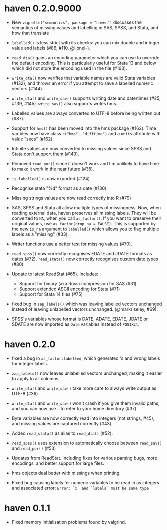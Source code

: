 # haven 0.2.0.9000

* New `vignette("semantics", package = "haven")` discusses the semantics
  of missing values and labelling in SAS, SPSS, and Stata, and how that
  translate 

* `labelled()` is less strict with its checks: you can mix double and integer
  value and labels (#86, #110, @lionel-).

* `read_dta()` gains an encoding parameter which you can use to override
  the default encoding. This is particularly useful for Stata 13 and below
  which did not store the encoding used in the file (#163).

* `write_dta()` now verifies that variable names are valid Stata variables
  (#132), and throws an error if you attempt to save a labelled numeric
  vectors (#144).

* `write_dta()` and `write_sav()` supports writing date and date/times 
  (#25, #139, #145). `write_sav()` also supports writes hms.

* Labelled values are always converted to UTF-8 before being written out (#87).

* Support for `hms()` has been moved into the hms package (#162).
  Time varibles now have class `c("hms", "difftime")` and a `units` attribute
  with value "secs" (#162).

* Infinite values are now converted to missing values since SPSS and Stata
  don't support them (#149).

* Removed `read_por()` since it doesn't work and I'm unlikely to have time to
  make it work in the near future (#35).

* `is.labelled()` is now exported (#124).

* Recognise stata "%d" format as a date (#130).

* Missing strings values are now read correctly into R (#79)

* SAS, SPSS and Stata all allow multiple types of missingness. Now, when 
  reading external data, haven preserves all missing labels. They will be 
  converted to `NA`, when you call `as_factor()`. If you want to preserve
  their original values, use `as_factor(drop_na = FALSE)`. This is supported
  by the new `is_na` argument to `labelled()` which allows you to flag 
  multiple labels as a "missing" (#33). 

* Writer functions use a better test for missing values (#70).

* `read_spss()` now correctly recognises EDATE and JDATE formats as dates (#72).
  `read_stata()` now correctly recognises custom date types (#80).

* Update to latest ReadStat (#65). Includes: 

    * Support for binary (aka Ross) compression for SAS (#31)
    * Support extended ASCII encoding for Stata (#71)
    * Support for Stata 14 files (#75)

* fixed bug in `zap_labels()` which was leaving labelled vectors unchanged
  instead of leaving unlabelled vectors unchanged. (@markriseley, #69).
  
* SPSS's variables whose format is DATE, ADATE, EDATE, JDATE or SDATE are
  now imported as `Date` variables instead of `POSIXct`.

# haven 0.2.0

* fixed a bug in `as_factor.labelled`, which generated <NA>'s and wrong 
  labels for integer labels.

* `zap_labels()` now leaves unlabelled vectors unchanged, making it easier
  to apply to all columns.

* `write_dta()` and `write_sav()` take more care to always write output as
  UTF-8 (#36)

* `write_dta()` and `write_sav()` won't crash if you give them invalid paths,
  and you can now use `~` to refer to your home directory (#37).

* Byte variables are now correctly read into integers (not strings, #45), 
  and missing values are captured correctly (#43).

* Added `read_stata()` as alias to `read_dta()` (#52).

* `read_spss()` uses extension to automatically choose between `read_sav()`
  and `read_por()` (#53)

* Updates from ReadStat. Including fixes for various parsing bugs, more 
  encodings, and better support for large files.

* hms objects deal better with missings when printing.

* Fixed bug causing labels for numeric variables to be read in as
  integers and associated error: ``Error: `x` and `labels` must be same type``

# haven 0.1.1

* Fixed memory initialisation problems found by valgrind.
